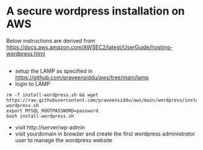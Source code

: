 # A secure wordpress installation on AWS

Below instructions are derived from https://docs.aws.amazon.com/AWSEC2/latest/UserGuide/hosting-wordpress.html

##
- setup the LAMP as specified in https://github.com/praveensiddu/aws/tree/main/lamp
- login to LAMP
```
rm -f install-wordpress.sh && wget https://raw.githubusercontent.com/praveensiddu/aws/main/wordpress/install-wordpress.sh
export MYSQL_ROOTPASSWORD=password
bash install-wordpress.sh
```
- visit http://server/wp-admin
- visit yourdomain in browzer and create the first wordpress administrator user to manage the wordpress website

